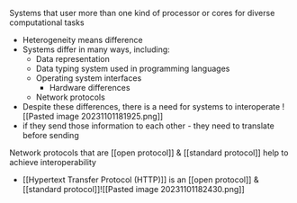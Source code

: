 Systems that user more than one kind of processor or cores for diverse computational tasks
- Heterogeneity means difference
- Systems differ in many ways, including:
	- Data representation
	- Data typing system used in programming languages
	- Operating system interfaces
		- Hardware differences
	- Network protocols
- Despite these differences, there is a need for systems to interoperate
![[Pasted image 20231101181925.png]]
- if they send those information to each other - they need to translate before sending

Network protocols that are [[open protocol]] & [[standard protocol]] help to achieve interoperability
- [[Hypertext Transfer Protocol (HTTP)]] is an [[open protocol]] & [[standard protocol]]![[Pasted image 20231101182430.png]]
